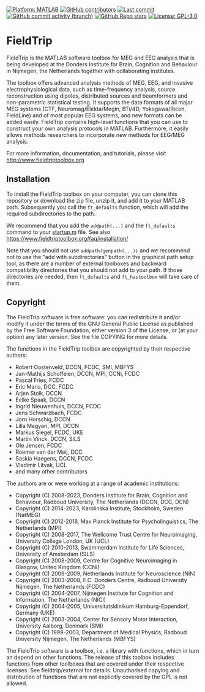 [![Platform: MATLAB](https://img.shields.io/badge/MATLAB-orange.svg?style=plastic)](https://www.mathworks.com)
[![GitHub contributors](https://img.shields.io/github/contributors/fieldtrip/fieldtrip)](https://github.com/fieldtrip/fieldtrip/graphs/contributors)
[![Last commit](https://img.shields.io/github/last-commit/fieldtrip/fieldtrip?style=plastic)](https://github.com/fieldtrip/fieldtrip)
[![GitHub commit activity (branch)](https://img.shields.io/github/commit-activity/m/fieldtrip/fieldtrip)](https://github.com/fieldtrip/fieldtrip/commits/master)
[![GitHub Repo stars](https://img.shields.io/github/stars/fieldtrip/fieldtrip)](https://scholar.google.com/scholar?cites=3328911510682538425&scisbd=1)
[![License: GPL-3.0](https://img.shields.io/badge/License-GPLv3-blue.svg?style=plastic)](https://www.gnu.org/licenses/gpl-3.0)

# FieldTrip 

FieldTrip is the MATLAB software toolbox for MEG and EEG analysis that is being
developed at the Donders Institute for Brain, Cognition and Behaviour in Nijmegen,
the Netherlands together with collaborating institutes.

The toolbox offers advanced analysis methods of MEG, EEG, and invasive
electrophysiological data, such as time-frequency analysis, source reconstruction
using dipoles, distributed sources and beamformers and non-parametric statistical
testing. It supports the data formats of all major MEG systems (CTF,
Neuromag/Elekta/Megin, BTi/4D, Yokogawa/Ricoh, FieldLine) and of most popular EEG
systems, and new formats can be added easily. FieldTrip contains high-level functions
that you can use to construct your own analysis protocols in MATLAB. Furthermore, it
easily allows methods researchers to incorporate new methods for EEG/MEG analysis.

For more information, documentation, and tutorials, please visit http://www.fieldtriptoolbox.org

## Installation

To install the FieldTrip toolbox on your computer, you can clone this repository or
download the zip file, unzip it, and add it to your MATLAB path. Subsequently you call
the `ft_defaults` function, which will add the required subdirectories to the path.

We recommend that you add the `addpath(...)` and the `ft_defaults` command to your
[startup.m](https://www.mathworks.com/help/matlab/ref/startup.html) file. See 
also https://www.fieldtriptoolbox.org/faq/installation/

Note that you should not use `addpath(genpath(...))` and we recommend not to use the
"add with subdirectories" button in the graphical path setup tool, as there are a
number of external toolboxes and backward compatibility directories that you should
not add to your path. If those directories are needed, then `ft_defaults` and
`ft_hastoolbox` will take care of them.

## Copyright

The FieldTrip software is free software: you can redistribute it and/or modify
it under the terms of the GNU General Public License as published by
the Free Software Foundation, either version 3 of the License, or
(at your option) any later version. See the file COPYING for more details.

The functions in the FieldTrip toolbox are copyrighted by their respective authors:
  
  - Robert Oostenveld, DCCN, FCDC, SMI, MBFYS
  - Jan-Mathijs Schoffelen, DCCN, MPI, CCNi, FCDC
  - Pascal Fries, FCDC
  - Eric Maris, DCC, FCDC
  - Arjen Stolk, DCCN
  - Eelke Spaak, DCCN
  - Ingrid Nieuwenhuis, DCCN, FCDC
  - Jens Schwarzbach, FCDC
  - Jorn Horschig, DCCN
  - Lilla Magyari, MPI, DCCN
  - Markus Siegel, FCDC, UKE
  - Martin Vinck, DCCN, SILS
  - Ole Jensen, FCDC
  - Roemer van der Meij, DCC 
  - Saskia Haegens, DCCN, FCDC
  - Vladimir Litvak, UCL
  - and many other contributors

The authors are or were working at a range of academic institutions:

  - Copyright (C) 2008-2023, Donders Institute for Brain, Cognition and Behaviour, Radboud University, The Netherlands (DCCN, DCC, DCN)
  - Copyright (C) 2014-2023, Karolinska Institute, Stockholm, Sweden (NatMEG)
  - Copyright (C) 2012-2018, Max Planck Institute for Psycholinguistics, The Netherlands (MPI)
  - Copyright (C) 2008-2017, The Wellcome Trust Centre for Neuroimaging, University College London, UK (UCL)
  - Copyright (C) 2010-2013, Swammerdam Institute for Life Sciences, University of Amsterdam (SILS)
  - Copyright (C) 2008-2009, Centre for Cognitive Neuroimaging in Glasgow, United Kingdom (CCNi)
  - Copyright (C) 2009-2009, Netherlands Institute for Neuroscience (NIN)
  - Copyright (C) 2003-2008, F.C. Donders Centre, Radboud University Nijmegen, The Netherlands (FCDC)
  - Copyright (C) 2004-2007, Nijmegen Institute for Cognition and Information, The Netherlands (NICI)
  - Copyright (C) 2004-2005, Universitatsklinikum Hamburg-Eppendorf, Germany (UKE)
  - Copyright (C) 2003-2004, Center for Sensory Motor Interaction, University Aalborg, Denmark (SMI)
  - Copyright (C) 1999-2003, Department of Medical Physics, Radboud University Nijmegen, The Netherlands (MBFYS)

The FieldTrip software is a toolbox, i.e. a library with functions, which in turn
an depend on other functions. The release of this toolbox includes functions from
other toolboxes that are covered under their respective licenses. See
fieldtrip/external for details. Unauthorised copying and distribution of functions
that are not explicitly covered by the GPL is not allowed.
